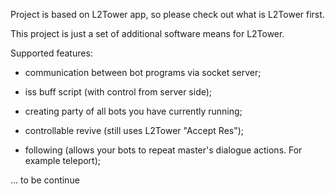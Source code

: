 Project is based on L2Tower app, so please check out what is L2Tower first.

This project is just a set of additional software means for L2Tower.

Supported features:
- communication between bot programs via socket server;

- iss buff script (with control from server side);

- creating party of all bots you have currently running;

- controllable revive (still uses L2Tower "Accept Res");

- following (allows your bots to repeat master's dialogue actions. For example teleport);

... to be continue